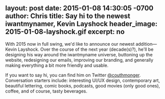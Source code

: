 layout: post
date: 2015-01-08 14:30:05 -0700
author: Chris
title: Say hi to the newest iwantmynamer, Kevin Layshock
header_image: 2015-01-08-layshock.gif
excerpt: no
----

With 2015 now in full swing, we'd like to announce our newest addition—Kevin Layshock. Over the course of the next year (decade(s)?), he'll be designing his way around the iwantmyname universe, buttoning up the website, redesigning our emails, improving our branding, and generally making everything a bit more friendly and usable.

If you want to say hi, you can find him on Twitter [@couthmonger](https://twitter.com/couthmonger). Conversation starters include: interesting UI/UX design, contemporary art, beautiful lettering, comic books, podcasts, good movies (only good ones), coffee, and of course, tasty beverages.

